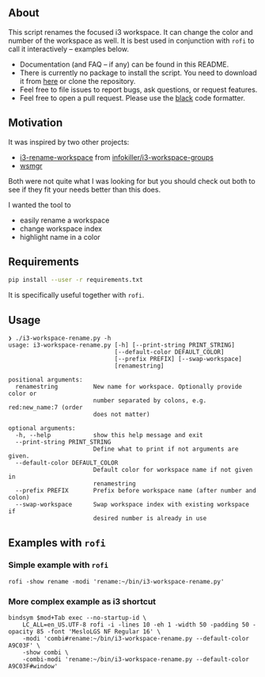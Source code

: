## About
This script renames the focused i3 workspace. It can change the color and number
of the workspace as well. It is best used in conjunction with `rofi` to call it
interactively – examples below.

- Documentation (and FAQ – if any) can be found in this README.
- There is currently no package to install the script.
  You need to download it from [here](
  https://raw.githubusercontent.com/Syphdias/i3-workspace-rename/main/i3-workspace-rename.py)
  or clone the repository.
- Feel free to file issues to report bugs, ask questions,
  or request features.
- Feel free to open a pull request. Please use the [black](
  https://github.com/psf/black) code formatter.


## Motivation
It was inspired by two other projects:
- [i3-rename-workspace] from [infokiller/i3-workspace-groups]
- [wsmgr]

Both were not quite what I was looking for but you should check out both to see
if they fit your needs better than this does.

I wanted the tool to
- easily rename a workspace
- change workspace index
- highlight name in a color


## Requirements
```sh
pip install --user -r requirements.txt
```
It is specifically useful together with `rofi`.


## Usage
```console
❯ ./i3-workspace-rename.py -h
usage: i3-workspace-rename.py [-h] [--print-string PRINT_STRING]
                              [--default-color DEFAULT_COLOR]
                              [--prefix PREFIX] [--swap-workspace]
                              [renamestring]

positional arguments:
  renamestring          New name for workspace. Optionally provide color or
                        number separated by colons, e.g. red:new_name:7 (order
                        does not matter)

optional arguments:
  -h, --help            show this help message and exit
  --print-string PRINT_STRING
                        Define what to print if not arguments are given.
  --default-color DEFAULT_COLOR
                        Default color for workspace name if not given in
                        renamestring
  --prefix PREFIX       Prefix before workspace name (after number and colon)
  --swap-workspace      Swap workspace index with existing workspace if
                        desired number is already in use
```

## Examples with `rofi`

### Simple example with `rofi`
```
rofi -show rename -modi 'rename:~/bin/i3-workspace-rename.py'
```

### More complex example as i3 shortcut
```
bindsym $mod+Tab exec --no-startup-id \
    LC_ALL=en_US.UTF-8 rofi -i -lines 10 -eh 1 -width 50 -padding 50 -opacity 85 -font 'MesloLGS NF Regular 16' \
    -modi 'combi#rename:~/bin/i3-workspace-rename.py --default-color A9C03F' \
    -show combi \
    -combi-modi 'rename:~/bin/i3-workspace-rename.py --default-color A9C03F#window'
```


[infokiller/i3-workspace-groups]: https://github.com/infokiller/i3-workspace-groups
[i3-rename-workspace]: https://github.com/infokiller/i3-workspace-groups/blob/master/scripts/i3-rename-workspace
[wsmgr]: https://github.com/stapelberg/wsmgr-for-i3
